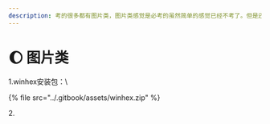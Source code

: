 ```yaml
---
description: 考的很多都有图片类，图片类感觉是必考的虽然简单的感觉已经不考了。但是还是要学一下的。
---
```


# 🌔 图片类

1.winhex安装包：\



{% file src="../.gitbook/assets/winhex.zip" %}

2\.









